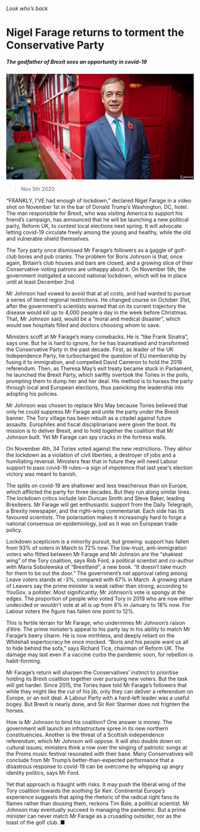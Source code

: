 ###### Look who’s back

# Nigel Farage returns to torment the Conservative Party 

##### The godfather of Brexit sees an opportunity in covid-19 

![image](images/20201107_BRP001_0.jpg) 

> Nov 5th 2020 

“FRANKLY, I’VE had enough of lockdown,” declared Nigel Farage in a video shot on November 1st in the bar of Donald Trump’s Washington, DC, hotel. The man responsible for Brexit, who was visiting America to support his friend’s campaign, has announced that he will be launching a new political party, Reform UK, to contest local elections next spring. It will advocate letting covid-19 circulate freely among the young and healthy, while the old and vulnerable shield themselves.

The Tory party once dismissed Mr Farage’s followers as a gaggle of golf-club bores and pub cranks. The problem for Boris Johnson is that, once again, Britain’s club houses and bars are closed, and a growing slice of their Conservative-voting patrons are unhappy about it. On November 5th, the government instigated a second national lockdown, which will be in place until at least December 2nd.


Mr Johnson had vowed to avoid that at all costs, and had wanted to pursue a series of tiered regional restrictions. He changed course on October 31st, after the government’s scientists warned that on its current trajectory the disease would kill up to 4,000 people a day in the week before Christmas. That, Mr Johnson said, would be a “moral and medical disaster”, which would see hospitals filled and doctors choosing whom to save.

Ministers scoff at Mr Farage’s many comebacks. He is “like Frank Sinatra”, says one. But he is hard to ignore, for he has traumatised and transformed the Conservative Party in the past decade. First, as leader of the UK Independence Party, he turbocharged the question of EU membership by fusing it to immigration, and compelled David Cameron to hold the 2016 referendum. Then, as Theresa May’s exit treaty became stuck in Parliament, he launched the Brexit Party, which swiftly overtook the Tories in the polls, prompting them to dump her and her deal. His method is to harass the party through local and European elections, thus panicking the leadership into adopting his policies.

Mr Johnson was chosen to replace Mrs May because Tories believed that only he could suppress Mr Farage and unite the party under the Brexit banner. The Tory village has been rebuilt as a citadel against future assaults. Europhiles and fiscal disciplinarians were given the boot. Its mission is to deliver Brexit, and to hold together the coalition that Mr Johnson built. Yet Mr Farage can spy cracks in the fortress walls.

On November 4th, 34 Tories voted against the new restrictions. They abhor the lockdown as a violation of civil liberties, a destroyer of jobs and a humiliating reversal. Ministers fear that in future they will need Labour support to pass covid-19 rules—a sign of impotence that last year’s election victory was meant to banish.

The splits on covid-19 are shallower and less treacherous than on Europe, which afflicted the party for three decades. But they run along similar lines. The lockdown critics include Iain Duncan Smith and Steve Baker, leading Brexiteers. Mr Farage will get enthusiastic support from the Daily Telegraph, a Brexity newspaper, and the right-wing commentariat. Each side has its favoured scientists. The polarisation makes it increasingly hard to forge a national consensus on epidemiology, just as it was on European trade policy.

Lockdown scepticism is a minority pursuit, but growing: support has fallen from 93% of voters in March to 72% now. The low-trust, anti-immigration voters who flitted between Mr Farage and Mr Johnson are the “shakiest wing” of the Tory coalition, says Rob Ford, a political scientist and co-author with Maria Sobolewska of “Brexitland”, a new book. “It doesn’t take much for them to be out the door.” The government’s net approval rating among Leave voters stands at -3%, compared with 67% in March. A growing share of Leavers say the prime minister is weak rather than strong, according to YouGov, a pollster. Most significantly, Mr Johnson’s vote is spongy at the edges. The proportion of people who voted Tory in 2019 who are now either undecided or wouldn’t vote at all is up from 8% in January to 18% now. For Labour voters the figure has fallen one point to 12%.

This is fertile terrain for Mr Farage, who undermines Mr Johnson’s raison d’être. The prime minister’s appeal to his party lay in his ability to match Mr Farage’s beery charm. He is now mirthless, and deeply reliant on the Whitehall expertocracy he once mocked. “Boris and his people want us all to hide behind the sofa,” says Richard Tice, chairman of Reform UK. The damage may last even if a vaccine curbs the pandemic soon, for rebellion is habit-forming.

Mr Farage’s return will sharpen the Conservatives’ instinct to prioritise holding its Brexit coalition together over pursuing new voters. But the task will get harder. Since 2015, the Tories have told Mr Farage’s followers that while they might like the cut of his jib, only they can deliver a referendum on Europe, or an exit deal. A Labour Party with a hard-left leader was a useful bogey. But Brexit is nearly done, and Sir Keir Starmer does not frighten the horses.

How is Mr Johnson to bind his coalition? One answer is money. The government will launch an infrastructure spree in its new northern constituencies. Another is the threat of a Scottish independence referendum, which Mr Johnson will oppose. It will also double down on cultural issues; ministers think a row over the singing of patriotic songs at the Proms music festival resonated with their base. Many Conservatives will conclude from Mr Trump’s better-than-expected performance that a disastrous response to covid-19 can be overcome by whipping up angry identity politics, says Mr Ford.

Yet that approach is fraught with risks. It may push the liberal wing of the Tory coalition towards the soothing Sir Keir. Continental Europe’s experience suggests that aping the rhetoric of the radical right fans its flames rather than dousing them, reckons Tim Bale, a political scientist. Mr Johnson may eventually succeed in managing the pandemic. But a prime minister can never match Mr Farage as a crusading outsider, nor as the toast of the golf club. ■

